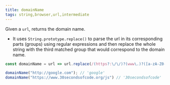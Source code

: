 ```yaml
---
title: domainName
tags: string,browser,url,intermediate
---
```


Given a `url`, returns the domain name.

- It uses `String.prototype.replace()` to parse the url in its corresponding parts (groups) using regular expressions and then replace the whole string with the third matched group that would correspond to the domain name.

```js
const domainName = url => url.replace(/(https?:\/\/)?(www\.)?([a-zA-Z0-9_-]*)(\.[a-z]{2,})(\/+.*)?/g, "$3");
```

```js
domainName("http://google.com"); // 'google'
domainName("https://www.30secondsofcode.org/js") // '30secondsofcode'
```
